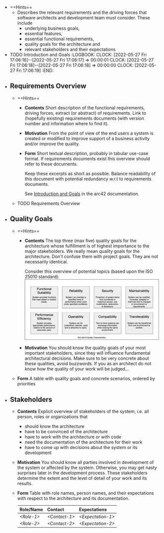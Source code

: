 - ==Hints==
	- Describes the relevant requirements and the driving forces that software architects and development team must consider. These include
		- underlying business goals,
		- essential features,
		- essential functional requirements,
		- quality goals for the architecture and
		- relevant stakeholders and their expectations
- TODO Introduction and Goals
  :LOGBOOK:
  CLOCK: [2022-05-27 Fri 17:06:16]--[2022-05-27 Fri 17:06:17] =>  00:00:01
  CLOCK: [2022-05-27 Fri 17:06:18]--[2022-05-27 Fri 17:06:18] =>  00:00:00
  CLOCK: [2022-05-27 Fri 17:06:19]
  :END:
- ## Requirements Overview
	- ==Hints==
		- **Contents**
		  Short description of the functional requirements, driving forces, extract (or abstract) of requirements. Link to (hopefully existing) requirements documents (with version number and information where to find it).
		- **Motivation**
		  From the point of view of the end users a system is created or modified to improve support of a business activity and/or improve the quality.
		- **Form**
		  Short textual description, probably in tabular use-case format. If requirements documents exist this overview should refer to these documents.
		  
		  Keep these excerpts as short as possible. Balance readability of this document with potential redundancy w.r.t to requirements documents.
		  
		  See [Introduction and Goals](https://docs.arc42.org/section-1/) in the arc42 documentation.
	- TODO Requirements Overview
- ## Quality Goals
	- ==Hints==
		- **Contents**
		  The top three (max five) quality goals for the architecture whose fulfillment is of highest importance to the major stakeholders. We really mean quality goals for the architecture. Don't confuse them with project goals. They are not necessarily identical.
		  
		  Consider this overview of potential topics (based upon the ISO 25010 standard):
		  ![Categories of Quality Requirements](images/01_2_iso-25010-topics-EN.png)
		- **Motivation**
		  You should know the quality goals of your most important stakeholders, since they will influence fundamental architectural decisions. Make sure to be very concrete about these qualities, avoid buzzwords. If you as an architect do not know how the quality of your work will be judged...
	- **Form**
	  A table with quality goals and concrete scenarios, ordered by priorities
- ## Stakeholders
	- **Contents**
	  Explicit overview of stakeholders of the system, i.e. all person, roles
	  or organizations that
		- should know the architecture
		- have to be convinced of the architecture
		- have to work with the architecture or with code
		- need the documentation of the architecture for their work
		- have to come up with decisions about the system or its development
	- **Motivation**
	  You should know all parties involved in development of the system or affected by the system. Otherwise, you may get nasty surprises later in the development process. These stakeholders determine the extent and the level of detail of your work and its results.
	- **Form**
	  Table with role names, person names, and their expectations with respect
	  to the architecture and its documentation.
	  
	  | Role/Name  | Contact                   | Expectations              |
	  |-------------|--------------------|----------------------|
	  | *\<Role-1>* | *\<Contact-1>*            | *\<Expectation-1>*        |
	  | *\<Role-2>* | *\<Contact-2>*            | *\<Expectation-2>*        |